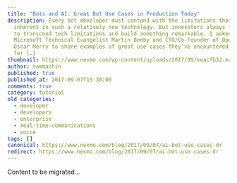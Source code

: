 ```yaml
---
title: "Bots and AI: Great Bot Use Cases in Production Today"
description: Every bot developer must contend with the limitations that are
  inherent in such a relatively new technology. But innovators always find a way
  to transcend tech limitations and build something remarkable. I asked
  Microsoft Technical Evangelist Martin Beeby and CTO/Co-Founder of Opearlo
  Oscar Merry to share examples of great use cases they’ve encountered or built
  for […]
thumbnail: https://www.nexmo.com/wp-content/uploads/2017/09/eeacfb32-ea8a-420f-b719-e97e052098df_Bots-Clip3_800x300.jpg
author: sammachin
published: true
published_at: 2017-09-07T15:30:00
comments: true
category: tutorial
old_categories:
  - developer
  - developers
  - enterprise
  - real-time-communications
  - voice
tags: []
canonical: https://www.nexmo.com/blog/2017/09/07/ai-bot-use-cases-dr
redirect: https://www.nexmo.com/blog/2017/09/07/ai-bot-use-cases-dr
---
```

Content to be migrated...